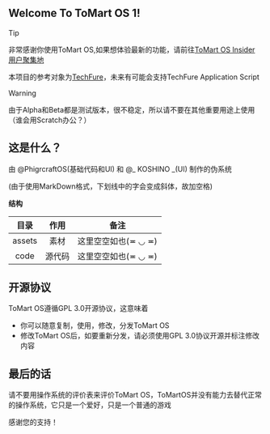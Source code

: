 ## Welcome To ToMart OS 1!

>[!Tip]
>非常感谢你使用ToMart OS,如果想体验最新的功能，请前往[ToMart OS Insider 用户聚集地](https://qm.qq.com/q/mX6uOoLvJm)
>
>本项目的参考对象为[TechFure](https://github.com/KOSHINOawa/TechFure)，未来有可能会支持TechFure Application Script

>[!Warning]
>由于Alpha和Beta都是测试版本，很不稳定，所以请不要在其他重要用途上使用（谁会用Scratch办公？）
## 这是什么？
由 @PhigrcraftOS(基础代码和UI) 和 @_ KOSHINO _(UI) 制作的伪系统

(由于使用MarkDown格式，下划线中的字会变成斜体，故加空格)

**结构**

|目录|作用|备注|
|:-:|:-:|:-:|
|assets|素材|这里空空如也(≖ ◡ ≖)|
|code|源代码|这里空空如也(≖ ◡ ≖)|

## 开源协议
ToMart OS遵循GPL 3.0开源协议，这意味着

* 你可以随意复制，使用，修改，分发ToMart OS
* 修改ToMart OS后，如要重新分发，请必须使用GPL 3.0协议开源并标注修改内容
## 最后的话
请不要用操作系统的评价表来评价ToMart OS，ToMartOS并没有能力去替代正常的操作系统，它只是一个爱好，只是一个普通的游戏

感谢您的支持！
